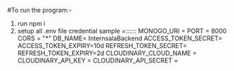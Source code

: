#To run the program:-
1) run npm i
2) setup all .env file credential
  sample =::::::
MONOGO_URI = 
PORT = 8000
CORS = "*"
DB_NAME= InternsalaBackend
ACCESS_TOKEN_SECRET=
ACCESS_TOKEN_EXPIRY=10d
REFRESH_TOKEN_SECRET=
REFRESH_TOKEN_EXPIRY=2d
CLOUDINARY_CLOUD_NAME = 
CLOUDINARY_API_KEY = 
CLOUDINARY_API_SECRET = 

